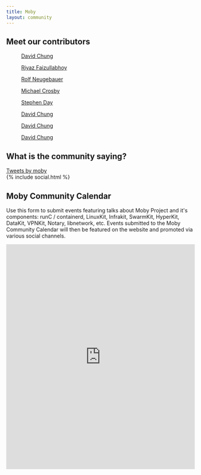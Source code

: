 ```yaml
---
title: Moby
layout: community
---
```

 
	
<section class="contributor-grid flex">
    <div class="container">
      <h2 class="heading-center">Meet our contributors</h2>
      <div class="row">
        <div class="col">
          <a href="https://github.com/chungers" target="_blank" class="flex-item">
              <figure class="u-1">
                <figcaption><i class="fa fa-github" aria-hidden="true"></i> David Chung</figcaption>
              </figure>
            </a>
        </div>
        <div class="col">
          <a href="https://github.com/riyazdf" target="_blank" class="flex-item">
              <figure class="u-2">
                <figcaption><i class="fa fa-github" aria-hidden="true"></i> Riyaz Faizullabhoy</figcaption>
              </figure>
            </a>
        </div>
        <div class="col">
          <a href="https://github.com/rn" target="_blank" class="flex-item">
              <figure class="u-3">
                <figcaption><i class="fa fa-github" aria-hidden="true"></i> Rolf Neugebauer</figcaption>
              </figure>
            </a>
        </div>
        <div class="col">
          <a href="https://github.com/crosbymichael" target="_blank" class="flex-item">
              <figure class="u-4">
                <figcaption><i class="fa fa-github" aria-hidden="true"></i> Michael Crosby</figcaption>
              </figure>
            </a>
        </div>
        <div class="col">
          <a href="hhttps://github.com/stevvooe" target="_blank" class="flex-item">
              <figure class="u-5">
                <figcaption><i class="fa fa-github" aria-hidden="true"></i> Stephen Day</figcaption>
              </figure>
            </a>
        </div>
        <div class="col">
          <a href="https://github.com/chungers" target="_blank" class="flex-item">
              <figure class="u-6">
                <figcaption><i class="fa fa-github" aria-hidden="true"></i> David Chung</figcaption>
              </figure>
            </a>
        </div>
        <div class="col">
          <a href="https://github.com/chungers" target="_blank" class="flex-item">
              <figure class="u-7">
                <figcaption><i class="fa fa-github" aria-hidden="true"></i> David Chung</figcaption>
              </figure>
            </a>
        </div>
        <div class="col">
          <a href="https://github.com/chungers" target="_blank" class="flex-item">
              <figure class="u-8">
                <figcaption><i class="fa fa-github" aria-hidden="true"></i> David Chung</figcaption>
              </figure>
            </a>
        </div>
      </div>
  </div>
</section>

<!-- <section class="yout-playlist">
  <div class="container">
    <div class="row">
      <iframe width="560" height="315" src="https://www.youtube.com/embed/videoseries?list=PLkA60AVN3hh_eRYZIlUEYQFNN69iulTAk" frameborder="0" allowfullscreen></iframe>   
    </div>
  </div>
</section>  
 -->

<section class="section-community">
   <div class="container">
      <h2 class="heading-center">What is the community saying?</h2>
      <div class="twitter">
         <a class="twitter-timeline" href="https://twitter.com/moby">Tweets by moby</a> <script async src="//platform.twitter.com/widgets.js" charset="utf-8"></script>
      </div>
   </div>
</section>
<div class="strip-2">
   <div class="container">
    {% include social.html %}
   </div>
</div>
<section class="section-calendar">
   <div class="container">
   <div class="row">
      <div class="col-lg-7 block-alternate">
      <h2>Moby Community Calendar</h2>
      <p>Use this form to submit events featuring talks about Moby Project and it's components: runC / containerd, LinuxKit, Infrakit, SwarmKit, HyperKit, DataKit, VPNKit, Notary, libnetwork, etc.
         Events submitted to the Moby Community Calendar will then be featured on the website and promoted via various social channels.
      </p>
            </div>
   </div>
      <div class="calendar">
         <iframe src="https://calendar.google.com/calendar/embed?src=docker.com_t5cno8bhbtjkdle3o6a0qjdtus%40group.calendar.google.com&ctz=America/Los_Angeles" style="border: 0" width="100%" height="600" frameborder="0" scrolling="no"></iframe>
      </div>
   </div>
</section>

